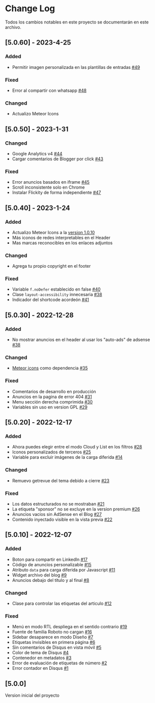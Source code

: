 
# Change Log

Todos los cambios notables en este proyecto se documentarán en este archivo.

## [5.0.60] - 2023-4-25

### Added

- Permitir imagen personalizada en las plantillas de entradas [#49](https://github.com/zkreations/bison/issues/49)

### Fixed

- Error al compartir con whatsapp [#48](https://github.com/zkreations/bison/issues/48)

### Changed

- Actualizo Meteor Icons


## [5.0.50] - 2023-1-31

### Changed

- Google Analytics v4 [#44](https://github.com/zkreations/bison/issues/44)
- Cargar comentarios de Blogger por click [#43](https://github.com/zkreations/bison/issues/43)

### Fixed

- Error anuncios basados en iframe [#45](https://github.com/zkreations/bison/issues/45)
- Scroll inconsistente solo en Chrome
- Instalar Flickity de forma independiente [#47](https://github.com/zkreations/bison/issues/47)


## [5.0.40] - 2023-1-24

### Added

- Actualizo Meteor Icons a la [version 1.0.10](https://github.com/zkreations/icons/releases/tag/v1.0.10)
- Más iconos de redes interpretables en el Header
- Mas marcas reconocibles en los enlaces adjuntos

### Changed

- Agrega tu propio copyright en el footer

### Fixed

- Variable `f.noDefer` establecido en false [#40](https://github.com/zkreations/bison/issues/40)
- Clase `layout-accessibility` innecesaria [#38](https://github.com/zkreations/bison/issues/38)
- Indicador del shortcode acordeón [#41](https://github.com/zkreations/bison/issues/41)

## [5.0.30] - 2022-12-28

### Added

- No mostrar anuncios en el header al usar los "auto-ads" de adsense [#38](https://github.com/zkreations/bison/issues/38)

### Changed

- [Meteor icons](https://github.com/zkreations/icons) como dependencia [#35](https://github.com/zkreations/bison/issues/35)

### Fixed

- Comentarios de desarrollo en producción
- Anuncios en la pagina de error 404 [#31](https://github.com/zkreations/bison/issues/31)
- Menu sección derecha comprimida [#30](https://github.com/zkreations/bison/issues/30)
- Variables sin uso en version GPL [#29](https://github.com/zkreations/bison/issues/29)

## [5.0.20] - 2022-12-17

### Added

- Ahora puedes elegir entre el modo Cloud y List en los filtros [#28](https://github.com/zkreations/bison/issues/28)
- Iconos personalizados de terceros [#25](https://github.com/zkreations/bison/issues/25)
- Variable para excluir imágenes de la carga diferida [#14](https://github.com/zkreations/bison/issues/14)

### Changed

- Remuevo getrevue del tema debido a cierre [#23](https://github.com/zkreations/bison/issues/23)

### Fixed

- Los datos estructurados no se mostraban [#21](https://github.com/zkreations/bison/issues/21)
- La etiqueta "sponsor" no se excluye en la version premium [#26](https://github.com/zkreations/bison/issues/26)
- Anuncios vacíos sin AdSense en el Blog [#27](https://github.com/zkreations/bison/issues/27)
- Contenido inyectado visible en la vista previa [#22](https://github.com/zkreations/bison/issues/22)


## [5.0.10] - 2022-12-07
 
### Added

- Boton para compartir en LinkedIn [#17](https://github.com/zkreations/bison/issues/17)
- Código de anuncios personalizable [#15](https://github.com/zkreations/bison/issues/15)
- Atributo `data` para carga diferida por Javascript [#11](https://github.com/zkreations/bison/issues/11)
- Widget archivo del blog [#9](https://github.com/zkreations/bison/issues/9)
- Anuncios debajo del título y al final [#8](https://github.com/zkreations/bison/issues/8)

### Changed

- Clase para controlar las etiquetas del articulo [#12](https://github.com/zkreations/bison/issues/12)

### Fixed

- Menú en modo RTL despliega en el sentido contrario [#19](https://github.com/zkreations/bison/issues/19)
- Fuente de familia Roboto no cargan [#16](https://github.com/zkreations/bison/issues/16)
- Sidebar desaparece en modo Diseño [#7](https://github.com/zkreations/bison/issues/7)
- Etiquetas invisibles en primera página [#6](https://github.com/zkreations/bison/issues/6)
- Sin comentarios de Disqus en vista móvil [#5](https://github.com/zkreations/bison/issues/5)
- Color de tema de Disqus [#4](https://github.com/zkreations/bison/issues/4)
- Contenedor en metadatos [#3](https://github.com/zkreations/bison/issues/3)
- Error de evaluación de etiquetas de número [#2](https://github.com/zkreations/bison/issues/2)
- Error contador en Disqus [#1](https://github.com/zkreations/bison/issues/1)

## [5.0.0]

Version inicial del proyecto
